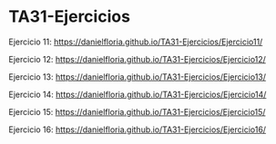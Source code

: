 # TA31-Ejercicios

Ejercicio 11: https://danielfloria.github.io/TA31-Ejercicios/Ejercicio11/  

Ejercicio 12: https://danielfloria.github.io/TA31-Ejercicios/Ejercicio12/  

Ejercicio 13: https://danielfloria.github.io/TA31-Ejercicios/Ejercicio13/  

Ejercicio 14: https://danielfloria.github.io/TA31-Ejercicios/Ejercicio14/  

Ejercicio 15: https://danielfloria.github.io/TA31-Ejercicios/Ejercicio15/  

Ejercicio 16: https://danielfloria.github.io/TA31-Ejercicios/Ejercicio16/  
